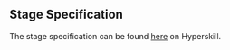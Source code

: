 ## Stage Specification

The stage specification can be found [here](https://hyperskill.org/projects/208/stages/1041/implement) on Hyperskill.